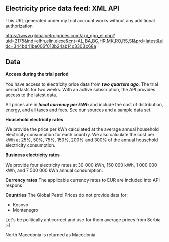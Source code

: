 Electricity price data feed: XML API
----

This URL generated under my trial account works without any additional authorization


https://www.globalpetrolprices.com/api_gpp_el.php?uid=2175&ind=elhh,elin,elexe&cnt=AL,BA,BG,HR,MK,RO,RS,SI&prd=latest&uidc=344bd41be006f013b24ab14c3303c68a


Data
----

**Access during the trial period**

You have access to electricity price data from **_two quarters ago_**. The trial period lasts for two weeks. With an active subscription, the API provides access to the latest data.

All prices are in _**local currency per kWh**_ and include the cost of distribution, energy, and all taxes and fees. See our sources and a sample data set.

**Household electricity rates**

We provide the price per kWh calculated at the average annual household electricity consumption for each country. We also calculate the cost per kWh at 25%, 50%, 75%, 150%, 200% and 300% of the annual household electricity consumption.

**Business electricity rates**

We provide four electricity rates at 30 000 kWh, 150 000 kWh, 1 000 000 kWh, and 7 500 000 kWh annual consumption.

**Currency rates**
The applicable currency rates to EUR are included into API respons

**Countries**
The Global Petrol Prices do not provide data for:

- Kosovo
- Montenegro

Let's be politically anticorrect and use for them average prices from Serbia ;-)

North Macedonia is returned as Macedonia


